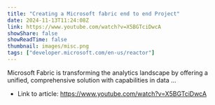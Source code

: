 ```yaml
---
title: "Creating a Microsoft fabric end to end Project"
date: 2024-11-13T11:24:08Z
link: https://www.youtube.com/watch?v=X5BGTciDwcA
showShare: false
showReadTime: false
thumbnail: images/misc.png
tags: ["developer.microsoft.com/en-us/reactor"]
---
```

Microsoft Fabric is transforming the analytics landscape by offering a unified, comprehensive solution with capabilities in data ...

- Link to article: https://www.youtube.com/watch?v=X5BGTciDwcA